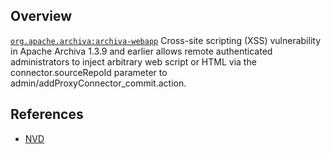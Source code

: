 ## Overview
[`org.apache.archiva:archiva-webapp`](http://search.maven.org/#search%7Cga%7C1%7Ca%3A%22archiva-webapp%22)
Cross-site scripting (XSS) vulnerability in Apache Archiva 1.3.9 and earlier allows remote authenticated administrators to inject arbitrary web script or HTML via the connector.sourceRepoId parameter to admin/addProxyConnector_commit.action.

## References
- [NVD](https://web.nvd.nist.gov/view/vuln/detail?vulnId=CVE-2016-5005)